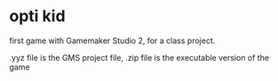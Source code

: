 # opti kid

first game with Gamemaker Studio 2, for a class project.

.yyz file is the GMS project file, .zip file is the executable version of the game
